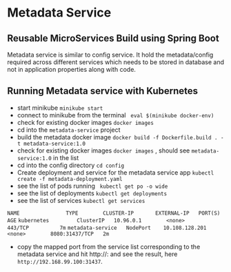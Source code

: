 # Metadata Service 

## Reusable MicroServices Build using Spring Boot

Metadata service is similar to config service. It hold the metadata/config required across different services which needs to be stored in database and not in application properties along with code.


## Running Metadata service with Kubernetes
* start minikube `minikube start`  
* connect to minikube from the terminal ` eval $(minikube docker-env)`
* check for existing docker images `docker images`
* cd into the `metadata-service` project
* build the metadata docker image `docker build -f Dockerfile.build . -t metadata-service:1.0`
* check for existing docker images `docker images` , should see `metadata-service:1.0` in the list
* cd into the config directory `cd config`
* Create deployment and service for the metadata service app `kubectl create -f metadata-deployment.yaml`
* see the list of pods running ` kubectl get po -o wide`
* see the list of deployments `kubectl get deployments`
* see the list of services `kubectl get services`

`NAME               TYPE        CLUSTER-IP       EXTERNAL-IP   PORT(S)          AGE`
`kubernetes         ClusterIP   10.96.0.1        <none>        443/TCP          7m`
`metadata-service   NodePort    10.108.128.201   <none>        8080:31437/TCP   2m`

* copy the mapped port from the service list corresponding to the metadata service and hit 
  http://<minikube-ip>:<port> and see the result, here `http://192.168.99.100:31437`.




